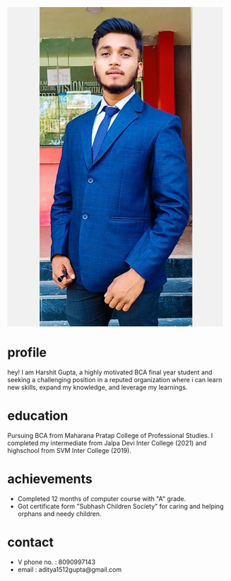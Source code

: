 ![myportfolioimage](https://github.com/Jagrati14mishra/github-portfolio-Harshit-Gupta/blob/main/IMG_20240131_135528.jpg?raw=true)



<h1>profile</h1>
hey! I am Harshit Gupta, a highly motivated BCA final year student and seeking a challenging position in a reputed organization where i can learn new skills, expand my knowledge, and leverage my learnings.

<h1>education</h1> 
Pursuing BCA from Maharana Pratap College of Professional Studies. I completed my intermediate from Jalpa Devi Inter College (2021) and highschool from SVM Inter College (2019).

<h1>achievements</h1>
<ul>
 <li>Completed 12 months of computer course with "A" grade.</li> 
 <li>Got certificate form "Subhash Children Society" for caring and helping orphans and needy children. </li>
</ul>

<h1>contact</h1>
<ul>
 <li>V phone no. : 8090997143</li>
 <li> email : aditya1512gupta@gmail.com</li>
</ul>
 
